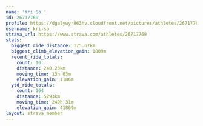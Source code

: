 ```yaml
---
name: 'Kri So '
id: 26717769
profile: https://dgalywyr863hv.cloudfront.net/pictures/athletes/26717769/7761026/14/large.jpg
username: kri-so
strava_url: https://www.strava.com/athletes/26717769
stats:
  biggest_ride_distance: 175.67km
  biggest_climb_elevation_gain: 1809m
  recent_ride_totals:
    count: 10
    distance: 240.23km
    moving_time: 13h 03m
    elevation_gain: 1186m
  ytd_ride_totals:
    count: 164
    distance: 5293km
    moving_time: 249h 31m
    elevation_gain: 41869m
layout: strava_member
--- 
```

